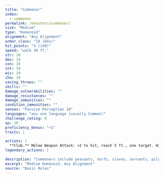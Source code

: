 ```yaml
---
title: "Commoner"
index:
  - commoner
permalink: /monsters/commoner/
size: "Medium"
type: "Humanoid"
alignment: "Any Alignment"
armor_class: "10 (Dex)"
hit_points: "4 (1d8)"
speed: "walk 30 ft."
str: 10
dex: 10
con: 10
int: 10
wis: 10
cha: 10
saving_throws: ""
skills: ""
damage_vulnerabilities: ""
damage_resistances: ""
damage_immunities: ""
condition_immunities: ""
senses: "Passive Perception 10"
languages: "any one language (usually Common)"
challenge_rating: 0
xp: 10
proficiency_bonus: "+2"
traits: |
  
actions: |
  **Club.** Melee Weapon Attack: +2 to hit, reach 5 ft., one target. Hit: 2 (1d4) bludgeoning damage.  
legendary_actions: |
  
description: "Commoners include peasants, serfs, slaves, servants, pilgrims, merchants, artisans, and hermits."
excerpt: "Medium Humanoid, Any Alignment"
source: "Basic Rules"
---
```

